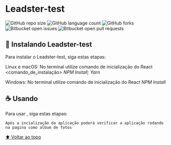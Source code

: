 # Leadster-test

<!---Esses são exemplos. Veja https://shields.io para outras pessoas ou para personalizar este conjunto de escudos. Você pode querer incluir dependências, status do projeto e informações de licença aqui--->

![GitHub repo size](https://img.shields.io/github/repo-size/iuricode/README-template?style=for-the-badge)
![GitHub language count](https://img.shields.io/github/languages/count/iuricode/README-template?style=for-the-badge)
![GitHub forks](https://img.shields.io/github/forks/iuricode/README-template?style=for-the-badge)
![Bitbucket open issues](https://img.shields.io/bitbucket/issues/iuricode/README-template?style=for-the-badge)
![Bitbucket open pull requests](https://img.shields.io/bitbucket/pr-raw/iuricode/README-template?style=for-the-badge)




## 🚀 Instalando Leadster-test

Para instalar o Leadster-test, siga estas etapas:

Linux e macOS:
No terminal utilize comando de inicialização do React
<comando_de_instalação>
*NPM Install; Yarn*

Windows:
No terminal utilize comando de inicialização do React
*NPM Install*

## ☕ Usando <Leadster-test>

Para usar <Leadster-test>, siga estas etapas:

```
Após a incialização da aplicação poderá verificar a aplicação rodando na pagina como album de fotos
```


[⬆ Voltar ao topo](#Leadster-test)<br>
